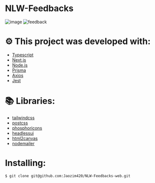 # NLW-Feedbacks

![image](https://user-images.githubusercontent.com/102697831/173660857-49eb119a-2d41-459e-9be6-f29844105f1e.png)
![feedback](https://user-images.githubusercontent.com/102697831/212197178-d8a79216-252d-496b-83bf-3e51764df183.png)

 # ⚙️ This project was developed with:

- [Typescript](https://www.typescriptlang.org/)
- [Next.js](https://nextjs.org/docs)
- [Node.js](https://nodejs.org/en/)
- [Prisma](https://www.prisma.io/)
- [Axios](https://axios-http.com/ptbr/docs/intro)
- [Jest](https://jestjs.io/)

# 📚 Libraries:
- [tailwindcss](https://tailwindcss.com/)
- [postcss](https://postcss.org/)
- [phosphoricons](https://phosphoricons.com/)
- [headlessui](https://headlessui.com/)
- [html2canvas](https://www.npmjs.com/package/html2canvas)
- [nodemailer](https://www.npmjs.com/package/nodemailer)

# Installing:
```bash
$ git clone git@github.com:Jaozim420/NLW-Feedbacks-web.git
```

